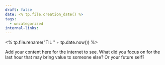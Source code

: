 ```yaml
---
draft: false
date: <% tp.file.creation_date() %>
tags:
  - uncategorized
internal-links:
---
```

<% tp.file.rename("TIL " + tp.date.now()) %>

Add your content here for the internet to see.
What did you focus on for the last hour that may bring value to someone else? 
Or your future self?




